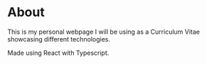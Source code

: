 # About

This is my personal webpage I will be using as a Curriculum Vitae showcasing different technologies.

Made using React with Typescript.
